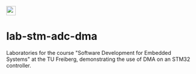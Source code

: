 [<img src="https://img.shields.io/badge/%F0%9F%9A%80%20-%20Deploy%20Lab%20-%20light?style=plastic" height="25" />](https://edrys-labs.github.io/?/deploy/https://raw.githubusercontent.com/DM-3/lab-stm-adc-dma/main/laboratory/base.yaml)


# lab-stm-adc-dma
Laboratories for the course "Software Development for Embedded Systems" at the TU Freiberg, demonstrating the use of DMA on an STM32 controller.
